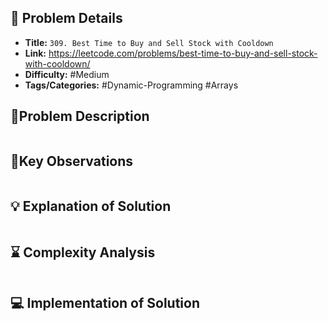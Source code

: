 ## 📝 Problem Details

- **Title:** `309. Best Time to Buy and Sell Stock with Cooldown`
- **Link:** https://leetcode.com/problems/best-time-to-buy-and-sell-stock-with-cooldown/
- **Difficulty:**  #Medium 
- **Tags/Categories:**  #Dynamic-Programming #Arrays 

## 🧪Problem Description

```

```

## 🔭Key Observations

```

```

## 💡 Explanation of Solution

```

```

## ⌛ Complexity Analysis

```

```

## 💻 Implementation of Solution

```cpp

```